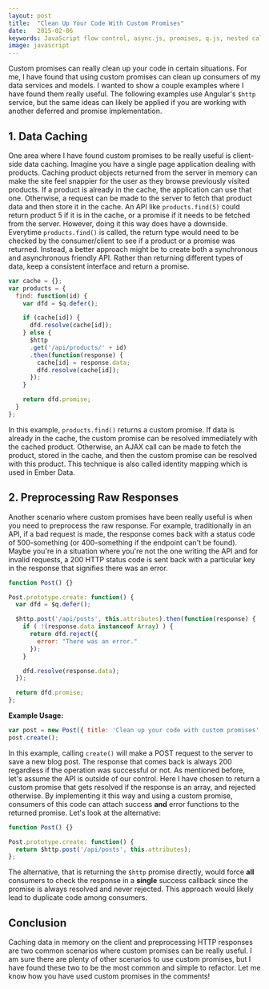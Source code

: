 ```yaml
---
layout: post
title:  "Clean Up Your Code With Custom Promises"
date:   2015-02-06
keywords: JavaScript flow control, async.js, promises, q.js, nested callback functions, callback hell, asynchronous programming in JavaScript, AJAX
image: javascript
---
```


Custom promises can really clean up your code in certain situations. For me, I have found that using custom promises can clean up consumers of my data services and models. I wanted to show a couple examples where I have found them really useful. The following examples use Angular's `$http` service, but the same ideas can likely be applied if you are working with another deferred and promise implementation.

## 1. Data Caching

One area where I have found custom promises to be really useful is client-side data caching. Imagine you have a single page application dealing with products. Caching product objects returned from the server in memory can make the site feel snappier for the user as they browse previously visited products. If a product is already in the cache, the application can use that one. Otherwise, a request can be made to the server to fetch that product data and then store it in the cache. An API like `products.find(5)` could return product 5 if it is in the cache, or a promise if it needs to be fetched from the server. However, doing it this way does have a downside. Everytime `products.find()` is called, the return type would need to be checked by the consumer/client to see if a product or a promise was returned. Instead, a better approach might be to create both a synchronous and asynchronous friendly API. Rather than returning different types of data, keep a consistent interface and return a promise.

```js
var cache = {};
var products = {
  find: function(id) {
    var dfd = $q.defer();

    if (cache[id]) {
      dfd.resolve(cache[id]);
    } else {
      $http
      .get('/api/products/' + id)
      .then(function(response) {
        cache[id] = response.data;
        dfd.resolve(cache[id]);
      });
    }

    return dfd.promise;
  }
};
```

In this example, `products.find()` returns a custom promise. If data is already in the cache, the custom promise can be resolved immediately with the cached product. Otherwise, an AJAX call can be made to fetch the product, stored in the cache, and then the custom promise can be resolved with this product. This technique is also called identity mapping which is used in Ember Data.


## 2. Preprocessing Raw Responses

Another scenario where custom promises have been really useful is when you need to preprocess the raw response. For example, traditionally in an API, if a bad request is made, the response comes back with a status code of 500-something (or 400-something if the endpoint can't be found). Maybe you're in a situation where you're not the one writing the API and for invalid requests, a 200 HTTP status code is sent back with a particular key in the response that signifies there was an error.

```js
function Post() {}

Post.prototype.create: function() {
  var dfd = $q.defer();

  $http.post('/api/posts', this.attributes).then(function(response) {
    if ( !(response.data instanceof Array) ) {
      return dfd.reject({
        error: "There was an error."
      });
    }

    dfd.resolve(response.data);
  });

  return dfd.promise;
};
```

__Example Usage:__

```js
var post = new Post({ title: 'Clean up your code with custom promises', content: '...' });
post.create();
```

In this example, calling `create()` will make a POST request to the server to save a new blog post. The response that comes back is always 200 regardless if the operation was successful or not. As mentioned before, let's assume the API is outside of our control. Here I have chosen to return a custom promise that gets resolved if the response is an array, and rejected otherwise. By implementing it this way and using a custom promise, consumers of this code can attach success __and__ error functions to the returned promise. Let's look at the alternative:

```js
function Post() {}

Post.prototype.create: function() {
  return $http.post('/api/posts', this.attributes);
};
```

The alternative, that is returning the `$http` promise directly, would force __all__ consumers to check the response in a __single__ success callback since the promise is always resolved and never rejected. This approach would likely lead to duplicate code among consumers.

## Conclusion

Caching data in memory on the client and preprocessing HTTP responses are two common scenarios where custom promises can be really useful. I am sure there are plenty of other scenarios to use custom promises, but I have found these two to be the most common and simple to refactor. Let me know how you have used custom promises in the comments!
